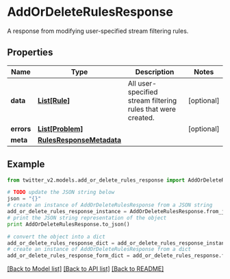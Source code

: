 # AddOrDeleteRulesResponse

A response from modifying user-specified stream filtering rules.

## Properties
Name | Type | Description | Notes
------------ | ------------- | ------------- | -------------
**data** | [**List[Rule]**](Rule.md) | All user-specified stream filtering rules that were created. | [optional] 
**errors** | [**List[Problem]**](Problem.md) |  | [optional] 
**meta** | [**RulesResponseMetadata**](RulesResponseMetadata.md) |  | 

## Example

```python
from twitter_v2.models.add_or_delete_rules_response import AddOrDeleteRulesResponse

# TODO update the JSON string below
json = "{}"
# create an instance of AddOrDeleteRulesResponse from a JSON string
add_or_delete_rules_response_instance = AddOrDeleteRulesResponse.from_json(json)
# print the JSON string representation of the object
print AddOrDeleteRulesResponse.to_json()

# convert the object into a dict
add_or_delete_rules_response_dict = add_or_delete_rules_response_instance.to_dict()
# create an instance of AddOrDeleteRulesResponse from a dict
add_or_delete_rules_response_form_dict = add_or_delete_rules_response.from_dict(add_or_delete_rules_response_dict)
```
[[Back to Model list]](../README.md#documentation-for-models) [[Back to API list]](../README.md#documentation-for-api-endpoints) [[Back to README]](../README.md)


